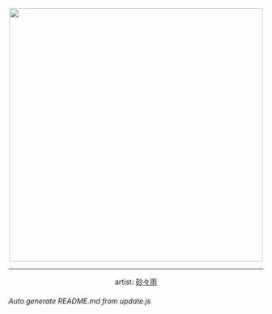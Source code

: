 
<p align="center">
  <img width="500" src="https://nekos.best/api/v2/neko/0255.png">
  <hr/>
  <center>
    artist: <a href="https://www.pixiv.net/en/artworks/79641627">砂々雨</a>
  </center>
</p>


###### Auto generate README.md from update.js

